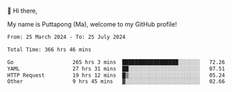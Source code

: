 👋 Hi there,

My name is Puttapong (Ma), welcome to my GitHub profile!

<!--START_SECTION:waka-->

```txt
From: 25 March 2024 - To: 25 July 2024

Total Time: 366 hrs 46 mins

Go                   265 hrs 3 mins  ██████████████████░░░░░░░   72.26 %
YAML                 27 hrs 31 mins  ██░░░░░░░░░░░░░░░░░░░░░░░   07.51 %
HTTP Request         19 hrs 12 mins  █▒░░░░░░░░░░░░░░░░░░░░░░░   05.24 %
Other                9 hrs 45 mins   ▓░░░░░░░░░░░░░░░░░░░░░░░░   02.66 %
```

<!--END_SECTION:waka-->
